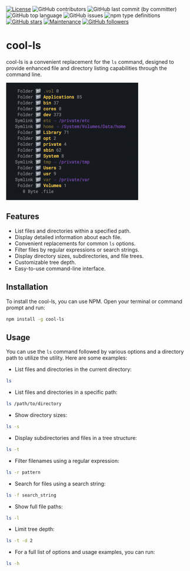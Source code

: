 [![License](https://img.shields.io/npm/l/cool-ls)](https://GitHub.com/teniryte/cool-ls/LICENSE) ![GitHub contributors](https://img.shields.io/github/contributors/teniryte/cool-ls) ![GitHub last commit (by committer)](https://img.shields.io/github/last-commit/teniryte/cool-ls) ![GitHub top language](https://img.shields.io/github/languages/top/teniryte/cool-ls) ![GitHub issues](https://img.shields.io/github/issues/teniryte/cool-ls) ![npm type definitions](https://img.shields.io/npm/types/cool-ls) [![GitHub stars](https://img.shields.io/github/stars/teniryte/cool-ls.svg)](https://github.com/teniryte/cool-ls/stargazers) [![Maintenance](https://img.shields.io/badge/Maintained%3F-yes-green.svg)](https://GitHub.com/teniryte/cool-ls/graphs/commit-activity) [![GitHub followers](https://img.shields.io/github/followers/teniryte.svg?style=social&label=Follow&maxAge=2592000)](https://github.com/teniryte?tab=followers)
 

# cool-ls

cool-ls is a convenient replacement for the `ls` command, designed to provide enhanced file and directory listing capabilities through the command line.

[![Screenchott](./screenshot.png)](./screenshot.png)

## Features

- List files and directories within a specified path.
- Display detailed information about each file.
- Convenient replacements for common `ls` options.
- Filter files by regular expressions or search strings.
- Display directory sizes, subdirectories, and file trees.
- Customizable tree depth.
- Easy-to-use command-line interface.

## Installation

To install the cool-ls, you can use NPM. Open your terminal or command prompt and run:

```bash
npm install -g cool-ls
```

## Usage

You can use the `ls` command followed by various options and a directory path to utilize the utility. Here are some examples:

* List files and directories in the current directory:

```sh
ls
```

* List files and directories in a specific path:

```sh
ls /path/to/directory
```

* Show directory sizes:

```sh
ls -s
```

* Display subdirectories and files in a tree structure:

```sh
ls -t
```

* Filter filenames using a regular expression:

```sh
ls -r pattern
```

* Search for files using a search string:

```sh
ls -f search_string
```

* Show full file paths:

```sh
ls -l
```

* Limit tree depth:

```sh
ls -t -d 2
```

* For a full list of options and usage examples, you can run:

```sh
ls -h
```
